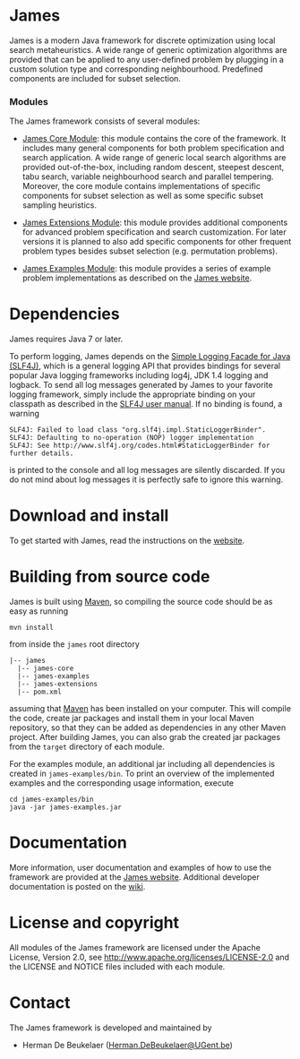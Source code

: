 James
=====

James is a modern Java framework for discrete optimization using local search metaheuristics.
A wide range of generic optimization algorithms are provided that can be applied to any user-defined
problem by plugging in a custom solution type and corresponding neighbourhood. Predefined components
are included for subset selection.

### Modules

The James framework consists of several modules:
 
 - [James Core Module][core-module]: this module contains the core of the framework. It includes many general
     components for both problem specification and search application. A wide range of generic local search
     algorithms are provided out-of-the-box, including random descent, steepest descent, tabu search, variable
     neighbourhood search and parallel tempering. Moreover, the core module contains implementations of specific
     components for subset selection as well as some specific subset sampling heuristics.
   
 - [James Extensions Module][extensions-module]: this module provides additional components for advanced problem
     specification and search customization.
     For later versions it is planned to also add specific components for other frequent problem types besides
     subset selection (e.g. permutation problems).
 
 - [James Examples Module][examples-module]: this module provides a series of example problem implementations
 	 as described on the [James website][examples-website].

Dependencies
============

James requires Java 7 or later.

To perform logging, James depends on the [Simple Logging Facade for Java (SLF4J)][slf4j], which is a general
logging API that provides bindings for several popular Java logging frameworks including log4j, JDK 1.4 logging
and logback. To send all log messages generated by James to your favorite logging framework, simply include
the appropriate binding on your classpath as described in the [SLF4J user manual][slf4j-manual]. If no binding is
found, a warning

```
SLF4J: Failed to load class "org.slf4j.impl.StaticLoggerBinder".
SLF4J: Defaulting to no-operation (NOP) logger implementation
SLF4J: See http://www.slf4j.org/codes.html#StaticLoggerBinder for further details.
```

is printed to the console and all log messages are silently discarded. If you do not mind about log messages
it is perfectly safe to ignore this warning.

Download and install
====================

To get started with James, read the instructions on the [website][getstarted].

Building from source code
=========================

James is built using [Maven][maven], so compiling the source code should be as easy as running

```
mvn install
```

from inside the `james` root directory

```
|-- james
  |-- james-core
  |-- james-examples
  |-- james-extensions
  |-- pom.xml
```

assuming that [Maven][maven] has been installed on your computer. This will compile the code, create jar packages and install them in your local Maven repository, so that they can be added as dependencies in any other Maven project. After building James, you can also grab the created jar packages from the `target` directory of each module.

For the examples module, an additional jar including all dependencies is created in `james-examples/bin`.
To print an overview of the implemented examples and the corresponding usage information, execute

```
cd james-examples/bin
java -jar james-examples.jar
```

Documentation
=============

More information, user documentation and examples of how to use the framework are provided at the [James website][james-website]. Additional developer documentation is posted on the [wiki][james-wiki].

License and copyright
=====================

All modules of the James framework are licensed under the Apache License, Version 2.0, see http://www.apache.org/licenses/LICENSE-2.0 and the LICENSE and NOTICE files included with each module.

Contact
=======

The James framework is developed and maintained by

 - Herman De Beukelaer (Herman.DeBeukelaer@UGent.be)
 
 
 
[core-module]:       https://github.com/hdbeukel/james/tree/master/james/james-core
[extensions-module]: https://github.com/hdbeukel/james/tree/master/james/james-extensions
[examples-module]:   https://github.com/hdbeukel/james/tree/master/james/james-examples
[examples-website]:  http://www.jamesframework.org/examples
[slf4j]:             http://www.slf4j.org
[slf4j-manual]:      http://www.slf4j.org/manual.html
[sonatype]:          https://oss.sonatype.org/index.html#welcome
[maven]:             http://maven.apache.org
[getstarted]:        http://www.jamesframework.org/getstarted/
[james-website]:     http://www.jamesframework.org
[james-wiki]:        http://github.com/hdbeukel/james/wiki


